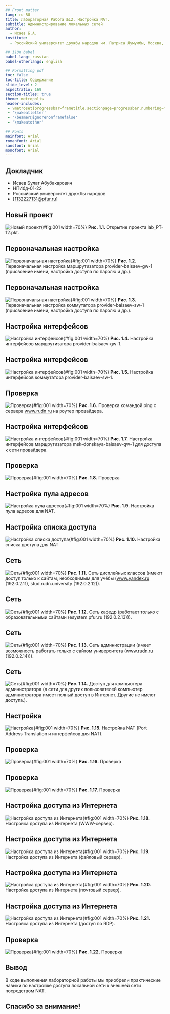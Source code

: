 ```yaml
---
## Front matter
lang: ru-RU
title: Лабораторная Работа №12. Настройка NAT.
subtitle: Администрирование локальных сетей
author:
  - Исаев Б.А.
institute:
  - Российский университет дружбы народов им. Патриса Лумумбы, Москва, Россия

## i18n babel
babel-lang: russian
babel-otherlangs: english

## Formatting pdf
toc: false
toc-title: Содержание
slide_level: 2
aspectratio: 169
section-titles: true
theme: metropolis
header-includes:
 - \metroset{progressbar=frametitle,sectionpage=progressbar,numbering=fraction}
 - '\makeatletter'
 - '\beamer@ignorenonframefalse'
 - '\makeatother'

## Fonts
mainfont: Arial
romanfont: Arial
sansfont: Arial
monofont: Arial
---
```



## Докладчик


  * Исаев Булат Абубакарович
  * НПИбд-01-22
  * Российский университет дружбы народов
  * [1132227131@pfur.ru]



## Новый проект
![Новый проект](Images/1.png){#fig:001 width=70%}
**Рис. 1.1.** Открытие проекта lab_PT-12.pkt.


## Первоначальная настройка
![Первоначальная настройка](Images/2.png){#fig:001 width=70%}
**Рис. 1.2.** Первоначальная настройка маршрутизатора provider-baisaev-gw-1 (присвоение имени, настройка доступа по паролю и др.).


## Первоначальная настройка
![Первоначальная настройка](Images/3.png){#fig:001 width=70%}
**Рис. 1.3.** Первоначальная настройка коммутатора provider-baisaev-sw-1 (присвоение имени, настройка доступа по паролю и др.).


## Настройка интерфейсов
![Настройка интерфейсов](Images/4.png){#fig:001 width=70%}
**Рис. 1.4.** Настройка интерфейсов маршрутизатора provider-baisaev-gw-1.


## Настройка интерфейсов
![Настройка интерфейсов](Images/5.png){#fig:001 width=70%}
**Рис. 1.5.** Настройка интерфейсов коммутатора provider-baisaev-sw-1.


## Проверка
![Проверка](Images/6.png){#fig:001 width=70%}
**Рис. 1.6.** Проверка командой ping с сервера www.rudn.ru на роутер провайдера.


## Настройка интерфейсов
![Настройка интерфейсов](Images/7.png){#fig:001 width=70%}
**Рис. 1.7.** Настройка интерфейсов маршрутизатора msk-donskaya-baisaev-gw-1 для доступа к сети провайдера.


## Проверка
![Проверка](Images/8.png){#fig:001 width=70%}
**Рис. 1.8.** Проверка


## Настройка пула адресов
![Настройка пула адресов](Images/9.png){#fig:001 width=70%}
**Рис. 1.9.** Настройка пула адресов для NAT. 


## Настройка списка доступа
![Настройка списка доступа](Images/10.png){#fig:001 width=70%}
**Рис. 1.10.** Настройка списка доступа для NAT


## Сеть
![Сеть](Images/11.png){#fig:001 width=70%}
**Рис. 1.11.** Сеть дисплейных классов (имеют доступ только к сайтам, необходимым для учёбы (www.yandex.ru (192.0.2.11), stud.rudn.university (192.0.2.12)).


## Сеть
![Сеть](Images/12.png){#fig:001 width=70%}
**Рис. 1.12.** Сеть кафедр (работает только с образовательными сайтами (esystem.pfur.ru (192.0.2.13))).


## Сеть
![Сеть](Images/13.png){#fig:001 width=70%}
**Рис. 1.13.** Сеть администрации (имеет возможность работать только с сайтом университета (www.rudn.ru (192.0.2.14))).


## Сеть
![Сеть](Images/14.png){#fig:001 width=70%}
**Рис. 1.14.** Доступ для компьютера администратора (в сети для других пользователей компьютер администратора имеет полный доступ в Интернет. Другие не имеют доступа.).


## Настройка
![Настройка](Images/15.png){#fig:001 width=70%}
**Рис. 1.15.** Настройка NAT (Port Address Translation и интерфейсов для NAT).


## Проверка
![Проверка](Images/16.png){#fig:001 width=70%}
**Рис. 1.16.** Проверка


## Проверка
![Проверка](Images/17.png){#fig:001 width=70%}
**Рис. 1.17.** Проверка


## Настройка доступа из Интернета
![Настройка доступа из Интернета](Images/18.png){#fig:001 width=70%}
**Рис. 1.18.** Настройка доступа из Интернета (WWW-сервер).


## Настройка доступа из Интернета
![Настройка доступа из Интернета](Images/19.png){#fig:001 width=70%}
**Рис. 1.19.** Настройка доступа из Интернета (файловый сервер).


## Настройка доступа из Интернета
![Настройка доступа из Интернета](Images/20.png){#fig:001 width=70%}
**Рис. 1.20.** Настройка доступа из Интернета (почтовый сервер).


## Настройка доступа из Интернета
![Настройка доступа из Интернета](Images/21.png){#fig:001 width=70%}
**Рис. 1.21.** Настройка доступа из Интернета (доступ по RDP).


## Проверка
![Проверка](Images/22.png){#fig:001 width=70%}
**Рис. 1.22.** Проверка


## Вывод
В ходе выполнения лабораторной работы мы приобрели практические навыки по настройке доступа локальной сети к внешней сети посредством NAT.


## Спасибо за внимание!